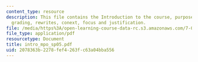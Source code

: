 ```yaml
---
content_type: resource
description: This file contains the Introduction to the course, purpose of introduction,
  grading, rewrites, conext, focus and justification.
file: /media/https%3A/open-learning-course-data-rc.s3.amazonaws.com/7-02ci-experimental-biology-communications-intensive-spring-2005/2078363b2278fef4263fc63a04bba556_intro_mpo_sp05.pdf
file_type: application/pdf
resourcetype: Document
title: intro_mpo_sp05.pdf
uid: 2078363b-2278-fef4-263f-c63a04bba556
---
```

